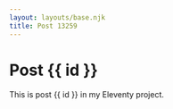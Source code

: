 ```yaml
---
layout: layouts/base.njk
title: Post 13259
---
```


# Post {{ id }}

This is post {{ id }} in my Eleventy project.
